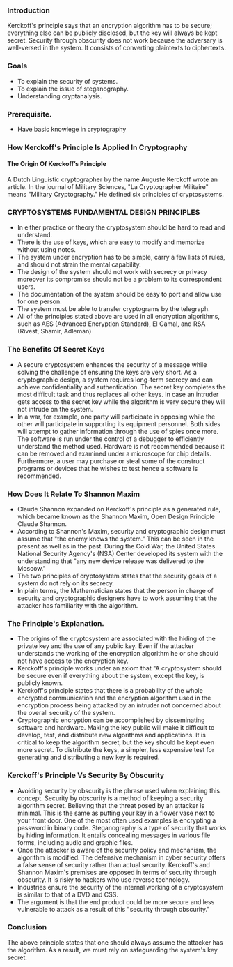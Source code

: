### Introduction
Kerckoff's principle says that an encryption algorithm has to be secure; everything else can be publicly disclosed, but the key will always be kept secret.
Security through obscurity does not work because the adversary is well-versed in the system.
It consists of converting plaintexts to ciphertexts.

### Goals
- To explain the security of systems.
- To explain the issue of steganography.
- Understanding cryptanalysis.

### Prerequisite.
- Have basic knowlege in cryptography


### How Kerckoff's Principle Is Applied In Cryptography
#### The Origin Of Kerckoff’s Principle
A Dutch Linguistic cryptographer by the name Auguste Kerckoff wrote an article. In the journal of Military Sciences, "La Cryptographer Militaire" means "Military Cryptography." He defined six principles of cryptosystems.

### CRYPTOSYSTEMS FUNDAMENTAL DESIGN PRINCIPLES
- In either practice or theory the cryptosystem should be hard to read and understand.
- There is the use of keys, which are easy to modify and memorize without using notes.
- The system under encryption has to be simple, carry a few lists of rules, and should not strain the mental capability.
- The design of the system should not work with secrecy or privacy moreover its compromise should not be a problem to its correspondent users.
- The documentation of the system should be easy to port and allow use for one person.
- The system must be able to transfer cryptograms by the telegraph.
- All of the principles stated above  are used in all encryption algorithms, such as AES (Advanced Encryption Standard), El Gamal, and RSA (Rivest, Shamir, Adleman)

### The Benefits Of Secret Keys
- A secure cryptosystem enhances the security of a message while solving the challenge of ensuring the keys are very short. As a cryptographic design, a system requires long-term secrecy and can achieve confidentiality and authentication. The secret key completes the most difficult task and thus replaces all other keys. In case an intruder gets access to the secret key while the algorithm is very secure they will not intrude on the system. 
- In a war, for example, one party will participate in opposing while the other will participate in supporting its equipment personnel. Both sides will attempt to gather information through the use of spies once more. The software is run under the control of a debugger to efficiently understand the method used. Hardware is not recommended because it can be removed and examined under a microscope for chip details. Furthermore, a user may purchase or steal some of the construct programs or devices that he wishes to test hence a software is recommended.

### How Does It Relate To Shannon Maxim
- Claude Shannon expanded on Kerckoff's principle as a generated rule, which became known as the Shannon Maxim, Open Design Principle Claude Shannon.
- According to Shannon's Maxim, security and cryptographic design must assume that "the enemy knows the system." This can be seen in the present as well as in the past. During the Cold War, the United States National Security Agency's (NSA) Center developed its system with the understanding that "any new device release was delivered to the Moscow."
- The two principles of cryptosystem states that the security goals of a system do not rely on its secrecy. 
- In plain terms, the Mathematician states that the person in charge of security and cryptographic designers have to work assuming that the attacker has familiarity with the algorithm. 

### The Principle's Explanation.
- The origins of the cryptosystem are associated with the hiding of the private key and the use of any public key. Even if the attacker understands the working of the encryption algorithm he or she should not have access to the encryption key.
- Kerckoff's principle works under an axiom that "A cryptosystem should be secure even if everything about the system, except the key, is publicly known.
- Kerckoff's principle states that there is a probability of the whole encrypted communication and the encryption algorithm used in the encryption process being attacked by an intruder not concerned about the overall security of the system.
- Cryptographic encryption can be accomplished by disseminating software and hardware. Making the key public will make it difficult to develop, test, and distribute new algorithms and applications. It is critical to keep the algorithm secret, but the key should be kept even more secret. To distribute the keys, a simpler, less expensive test for generating and distributing a new key is required.

### Kerckoff's Principle Vs Security By Obscurity
- Avoiding security by obscurity is the phrase used when explaining this concept. Security by obscurity is a method of keeping a security algorithm secret. Believing that the threat posed by an attacker is minimal. This is the same as putting your key in a flower vase next to your front door. One of the most often used examples is encrypting a password in binary code. Steganography is a type of security that works by hiding information. It entails concealing messages in various file forms, including audio and graphic files.
- Once the attacker is aware of the security policy and mechanism, the algorithm is modified. The defensive mechanism in cyber security offers a false sense of security rather than actual security. Kerckoff's and Shannon Maxim's premises are opposed in terms of security through obscurity. It is risky to hackers who use reverse technology.
- Industries ensure the security of the internal working of a cryptosystem is similar to that of a DVD and CSS.
- The argument is that the end product could be more secure and less vulnerable  to attack as a result of this "security through obscurity."

### Conclusion
The above principle states that one should always assume the attacker has the algorithm. As a result, we must rely on safeguarding the system's key secret.
